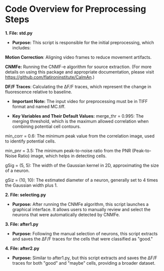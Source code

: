 # Code Overview for Preprocessing Steps

**1. File: std.py**
+ **Purpose:** This script is responsible for the initial preprocessing, which includes:

**Motion Correction**: Aligning video frames to reduce movement artifacts.

**CNMFe:** Running the CNMF-e algorithm for source extraction. (For more details on using this package and appropriate documentation, please visit https://github.com/flatironinstitute/CaImAn.)

**DF/F Traces**: Calculating the ΔF/F traces, which represent the change in fluorescence relative to baseline.

+ **Important Note:** The input video for preprocessing must be in TIFF format and named MC.tiff.

+ **Key Variables and Their Default Values:**
merge_thr = 0.995: The merging threshold, which is the maximum allowed correlation when combining potential cell contours.

min_corr = 0.6: The minimum peak value from the correlation image, used to identify potential cells.

min_pnr = 3.5: The minimum peak-to-noise ratio from the PNR (Peak-to-Noise Ratio) image, which helps in detecting cells.

gSig = (5, 5): The width of the Gaussian kernel in 2D, approximating the size of a neuron.

gSiz = (10, 10): The estimated diameter of a neuron, generally set to 4 times the Gaussian width plus 1.


**2. File: selecting.py**
+ **Purpose:** After running the CNMFe algorithm, this script launches a graphical interface. It allows users to manually review and select the neurons that were automatically detected by CNMFe.

**3. File: after1.py**
+ **Purpose:** Following the manual selection of neurons, this script extracts and saves the ΔF/F traces for the cells that were classified as "good."
  
**4. File: after2.py**
+ **Purpose:** Similar to after1.py, but this script extracts and saves the ΔF/F traces for both "good" and "maybe" cells, providing a broader dataset.
